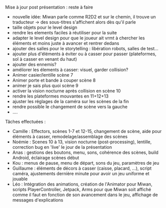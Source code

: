 ﻿
 
 Mise à jour post présentation : reste à faire
  - nouvelle idée: Miwan parle comme R2D2 et sur le chemin, il trouve un traducteur -> des sous-titres s'affichent alors dès qu'il parle
  - taille objets pour le level design
  - rendre les elements faciles à réutiliser pour la suite
  - adapter le level design pour que le joueur ait vrmt à chercher les éléments et moins juste à avancer et rentrer dedans
  - ajouter des salles pour le storytelling : libération robots, salles de test...
  - ajouter plus d'éléments à éviter ou à casser pour passer (plateformes, sol à casser en venant du haut)
  - ajouter des ennemis?
  - améliorer les élements à casser: visuel, garder collision?
  - Animer casier/lentille scène 7
  - Animer porte et bande à couper scène 8
  - animer je sais plus quoi scène 9
  - activer la vision nocturne après collision en scène 10
  - rendre les plateformes mouvantes en 11+12+13
  - ajuster les réglages de la caméra sur les scènes de la fin
  - rendre possible le changement de scène vers la gauche
  - ....


Tâches effectuées :
 - Camille : Effectors, scènes 1-7 et 12-15, changement de scène, aide pour éléments à casser, remodelage/assemblage des scènes
 - Noémie : Scenes 10 à 13, vision nocturne (post-processing), lentille, correction bug en 'live' le jour de la présentation
 - Anas : gestions des boutons, menu, sons, cohérence des scènes, build Android, éclairage scènes début
 - Kou : menus de pause, menu de départ, sons du jeu, paramètres de jeu
 - Guillaume : éléments de décors à casser (caisse, placard, ...), script caméra, ajustements dernière minute pour avoir un jeu uniforme et jouable
 - Léo : Intégration des animations, création de l'Animator pour Miwan, scripts PlayerController, Jetpack, Arms pour que Miwan soit affiché comme il faut en fonction de son avancement dans le jeu, affichage de messages d'explications

